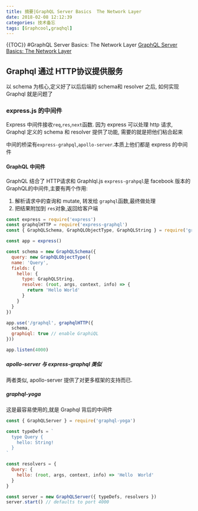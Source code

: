 ```yaml
---
title: 摘要|GraphQL Server Basics  The Network Layer
date: 2018-02-08 12:12:39
categories: 技术备忘
tags: [Graphcool,graqhql]
---
```


{{TOC}}
#GraphQL Server Basics: The Network Layer
[GraphQL Server Basics: The Network Layer](https://blog.graph.cool/graphql-server-basics-the-network-layer-51d97d21861)
## Graphql 通过 HTTP协议提供服务 ##

以 schema 为核心,定义好了以后后端的 schema和 resolver 之后, 如何实现 Graphql 就是问题了

### express.js 的中间件
Express 中间件接收`req`,`res`,`next`函数.
因为 express 可以处理 http 请求, Graphql 定义的 schema 和 resolver 提供了功能, 需要的就是把他们粘合起来

中间的桥梁有`express-grahpql`,`apollo-server`.本质上他们都是 express 的中间件

#### GraphQL 中间件
GraphQL 结合了 HTTP请求和 Graphlql.js
`express-grahpql`是 facebook 版本的 GraphQL的中间件,主要有两个作用:
1. 解析请求中的查询和 mutate, 转发给 `graphql`函数,最终做处理
2. 把结果附加到 `res`对象,返回给客户端

```js
const express = require('express')
const graphqlHTTP = require('express-graphql')
const { GraphQLSchema, GraphQLObjectType, GraphQLString } = require('graphql')

const app = express()

const schema = new GraphQLSchema({
  query: new GraphQLObjectType({
  name: 'Query',
  fields: {
    hello: {
      type: GraphQLString,
      resolve: (root, args, context, info) => {
        return 'Hello World'
      }
    }
  }
})

app.use('/graphql', graphqlHTTP({
  schema,
  graphiql: true // enable GraphiQL
}))

app.listen(4000)
```

#####  apollo-server 与 express-graphql 类似

两者类似, apollo-server 提供了对更多框架的支持而已.

##### graphql-yoga
这是最容易使用的,就是 Graphql 背后的中间件

```js
const { GraphQLServer } = require('graphql-yoga')

const typeDefs = `
  type Query {
    hello: String!
  }
`

const resolvers = {
  Query: {
    hello: (root, args, context, info) => 'Hello  World'
  }
}

const server = new GraphQLServer({ typeDefs, resolvers })
server.start() // defaults to port 4000
```




